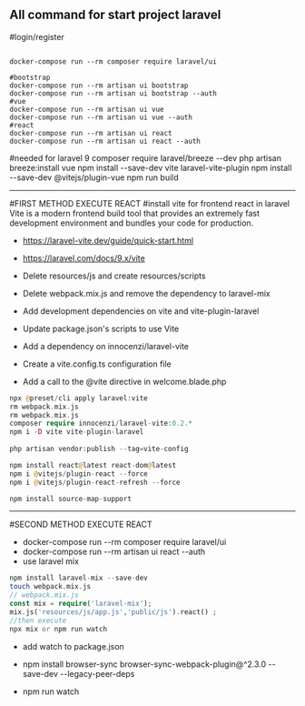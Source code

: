 All command for start project laravel
---

#login/register
```shell
	
docker-compose run --rm composer require laravel/ui

#bootstrap
docker-compose run --rm artisan ui bootstrap
docker-compose run --rm artisan ui bootstrap --auth
#vue
docker-compose run --rm artisan ui vue
docker-compose run --rm artisan ui vue --auth
#react
docker-compose run --rm artisan ui react
docker-compose run --rm artisan ui react --auth
```

#needed for laravel 9
composer require laravel/breeze --dev
php artisan breeze:install vue
npm install --save-dev vite laravel-vite-plugin
npm install --save-dev @vitejs/plugin-vue
npm run build

---
#FIRST METHOD EXECUTE REACT
#install vite for frontend react in laravel
Vite is a modern frontend build tool that provides an extremely fast development environment and bundles your code for production.

- https://laravel-vite.dev/guide/quick-start.html
- https://laravel.com/docs/9.x/vite

- Delete resources/js and create resources/scripts 
- Delete webpack.mix.js and remove the dependency to laravel-mix 
- Add development dependencies on vite and vite-plugin-laravel 
- Update package.json's scripts to use Vite 
- Add a dependency on innocenzi/laravel-vite 
- Create a vite.config.ts configuration file 
- Add a call to the @vite directive in welcome.blade.php

```php
npx @preset/cli apply laravel:vite 
rm webpack.mix.js
rm webpack.mix.js
composer require innocenzi/laravel-vite:0.2.*
npm i -D vite vite-plugin-laravel
 
php artisan vendor:publish --tag=vite-config

npm install react@latest react-dom@latest
npm i @vitejs/plugin-react --force
npm i @vitejs/plugin-react-refresh --force

npm install source-map-support
```
---
#SECOND METHOD EXECUTE REACT
- docker-compose run --rm composer require laravel/ui
- docker-compose run --rm artisan ui react --auth
- use laravel mix
```php
npm install laravel-mix --save-dev
touch webpack.mix.js
// webpack.mix.js
const mix = require('laravel-mix');
mix.js('resources/js/app.js','public/js').react() ;
//then execute 
npx mix or npm run watch
```
- add watch to package.json

- npm install browser-sync browser-sync-webpack-plugin@^2.3.0 --save-dev --legacy-peer-deps
- npm run watch